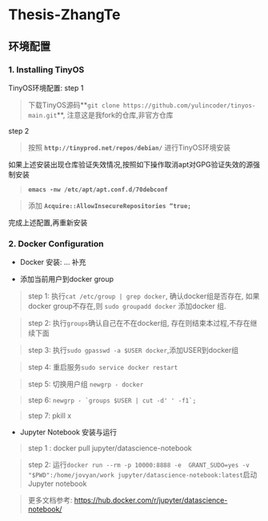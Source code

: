 # Thesis-ZhangTe

## 环境配置
### 1. Installing TinyOS
TinyOS环境配置:
step 1
> 下载TinyOS源码**```git clone https://github.com/yulincoder/tinyos-main.git```**, 注意这是我fork的仓库,非官方仓库

step 2
> 按照 **```http://tinyprod.net/repos/debian/```** 进行TinyOS环境安装

如果上述安装出现仓库验证失效情况,按照如下操作取消apt对GPG验证失效的源强制安装
> **``` emacs -nw /etc/apt/apt.conf.d/70debconf ```**

> 添加 **```Acquire::AllowInsecureRepositories “true;```**

完成上述配置,再重新安装

### 2. Docker Configuration
* Docker 安装:  ... 补充

* 添加当前用户到docker group
> step 1: 执行`cat /etc/group | grep docker`, 确认docker组是否存在, 如果docker group不存在,则 `sudo groupadd docker` 添加docker 组.

> step 2: 执行`groups`确认自己在不在docker组, 存在则结束本过程,不存在继续下面

> step 3: 执行`sudo gpasswd -a $USER docker`,添加USER到docker组

> step 4: 重启服务`sudo service docker restart`

> step 5: 切换用户组 `newgrp - docker`

> step 6: ``` newgrp - `groups $USER | cut -d' ' -f1`; ```

> step 7: pkill x

* Jupyter Notebook 安装与运行
> step 1 : docker pull jupyter/datascience-notebook

> step 2: 运行`docker run --rm -p 10000:8888 -e  GRANT_SUDO=yes -v "$PWD":/home/jovyan/work jupyter/datascience-notebook:latest`启动Jupyter notebook

> 更多文档参考: https://hub.docker.com/r/jupyter/datascience-notebook/